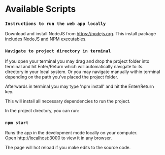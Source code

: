 # Available Scripts

### `Instructions to run the web app locally`

Download and install NodeJS from https://nodejs.org.
This install package includes NodeJS and NPM executables.

### `Navigate to project directory in terminal`

If you open your terminal you may drag and drop the project folder into terminal and hit Enter/Return which will automatically navigate to its directory in your local system. Or you may navigate manually within terminal depending on the path you've placed the project folder.<br>

Afterwards in terminal you may type 'npm install' and hit the Enter/Return key.<br>

This will install all necessary dependencies to run the project.<br>

In the project directory, you can run:<br>

### `npm start`

Runs the app in the development mode locally on your computer.<br>
Open [http://localhost:3000](http://localhost:3000) to view it in any browser.

The page will hot reload if you make edits to the source code.<br>
